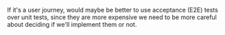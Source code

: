 If it's a user journey, would maybe be better to use acceptance (E2E) tests over unit tests, since they are more expensive we need to be more careful about deciding if we'll implement them or not.
